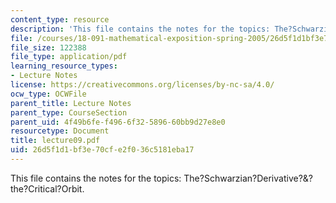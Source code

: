```yaml
---
content_type: resource
description: 'This file contains the notes for the topics: The?Schwarzian?Derivative?&?the?Critical?Orbit.'
file: /courses/18-091-mathematical-exposition-spring-2005/26d5f1d1bf3e70cfe2f036c5181eba17_lecture09.pdf
file_size: 122388
file_type: application/pdf
learning_resource_types:
- Lecture Notes
license: https://creativecommons.org/licenses/by-nc-sa/4.0/
ocw_type: OCWFile
parent_title: Lecture Notes
parent_type: CourseSection
parent_uid: 4f49b6fe-f496-6f32-5896-60bb9d27e8e0
resourcetype: Document
title: lecture09.pdf
uid: 26d5f1d1-bf3e-70cf-e2f0-36c5181eba17
---
```

This file contains the notes for the topics: The?Schwarzian?Derivative?&?the?Critical?Orbit.